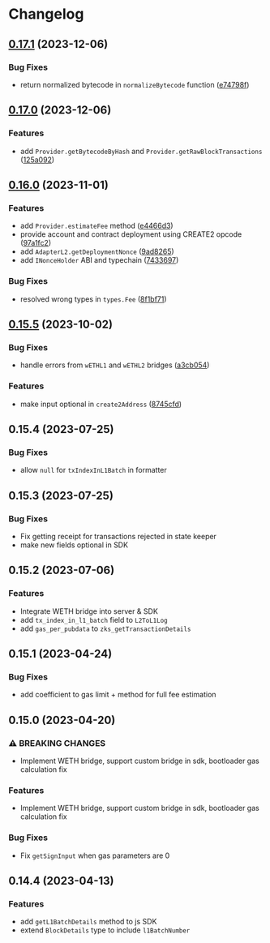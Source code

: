 # Changelog

## [0.17.1](https://github.com/zksync-sdk/zksync2-js/compare/v0.17.0...v0.17.1) (2023-12-06)

### Bug Fixes

*  return normalized bytecode in `normalizeBytecode` function ([e74798f](https://github.com/zksync-sdk/zksync2-js/commit/e74798fbb8a815df33888474d87ede82873b4dc7q))


## [0.17.0](https://github.com/zksync-sdk/zksync2-js/compare/v0.16.0...v0.17.0) (2023-12-06)

### Features

* add `Provider.getBytecodeByHash` and `Provider.getRawBlockTransactions` ([125a092](https://github.com/zksync-sdk/zksync2-js/commit/125a092983e1fda7f7aab5daef6a8fb0a76f2c38))


## [0.16.0](https://github.com/zksync-sdk/zksync2-js/compare/v0.15.5...v0.16.0) (2023-11-01)

### Features

* add `Provider.estimateFee` method ([e4466d3](https://github.com/zksync-sdk/zksync2-js/commit/e4466d30bbb3b5692f171b65effa03766a21c4b1))
* provide account and contract deployment using CREATE2 opcode ([97a1fc2](https://github.com/zksync-sdk/zksync2-js/commit/97a1fc2357ccbfeb5673c5ea8c540cf783a79b75))
* add `AdapterL2.getDeploymentNonce` ([9ad8265](https://github.com/zksync-sdk/zksync2-js/commit/9ad8265edb2e1c850faea94ace4d415bdd9b1fe8))
* add `INonceHolder` ABI and typechain ([7433697](https://github.com/zksync-sdk/zksync2-js/commit/743369718157b8e7a7ee7e89315dc933560bbf48))


### Bug Fixes

* resolved wrong types in `types.Fee` ([8f1bf71](https://github.com/zksync-sdk/zksync2-js/commit/8f1bf71910f082f06623ac31d13c4eef1d1770a1))


## [0.15.5](https://github.com/zksync-sdk/zksync2-js/compare/v0.15.4...v0.15.5) (2023-10-02)



### Bug Fixes

* handle errors from `wETHL1` and `wETHL2` bridges ([a3cb054]((https://github.com/zksync-sdk/zksync2-js/commit/a3cb0549c2ff9712da53c0188d1251a2e109cc11)))


### Features

* make input optional in `create2Address` ([8745cfd](https://github.com/zksync-sdk/zksync2-js/commit/8745cfd97cb17e5d590afbd4f4551b4335006765))


## 0.15.4 (2023-07-25)


### Bug Fixes

* allow `null` for `txIndexInL1Batch` in formatter

## 0.15.3 (2023-07-25)


### Bug Fixes

* Fix getting receipt for transactions rejected in state keeper
* make new fields optional in SDK

## 0.15.2 (2023-07-06)


### Features

* Integrate WETH bridge into server & SDK
* add `tx_index_in_l1_batch` field to `L2ToL1Log` 
* add `gas_per_pubdata` to `zks_getTransactionDetails`

## 0.15.1 (2023-04-24)


### Bug Fixes

* add coefficient to gas limit + method for full fee estimation

## 0.15.0 (2023-04-20)


### ⚠ BREAKING CHANGES

* Implement WETH bridge, support custom bridge in sdk, bootloader gas calculation fix

### Features

* Implement WETH bridge, support custom bridge in sdk, bootloader gas calculation fix 


### Bug Fixes

* Fix `getSignInput` when gas parameters are 0 

## 0.14.4 (2023-04-13)


### Features

* add `getL1BatchDetails` method to js SDK 
* extend `BlockDetails` type to include `l1BatchNumber`
